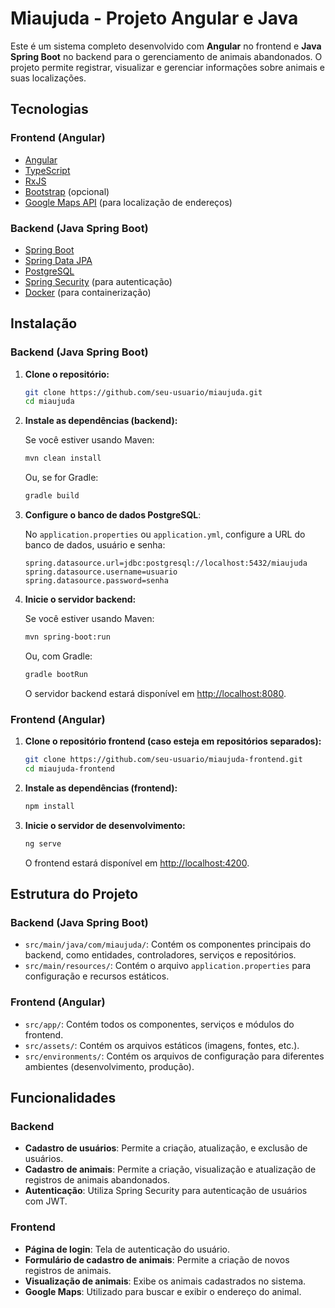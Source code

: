 # Miaujuda - Projeto Angular e Java

Este é um sistema completo desenvolvido com **Angular** no frontend e **Java Spring Boot** no backend para o gerenciamento de animais abandonados. O projeto permite registrar, visualizar e gerenciar informações sobre animais e suas localizações.

## Tecnologias

### Frontend (Angular)

- [Angular](https://angular.io/)
- [TypeScript](https://www.typescriptlang.org/)
- [RxJS](https://rxjs.dev/)
- [Bootstrap](https://getbootstrap.com/) (opcional)
- [Google Maps API](https://developers.google.com/maps) (para localização de endereços)

### Backend (Java Spring Boot)

- [Spring Boot](https://spring.io/projects/spring-boot)
- [Spring Data JPA](https://spring.io/projects/spring-data)
- [PostgreSQL](https://www.postgresql.org/)
- [Spring Security](https://spring.io/projects/spring-security) (para autenticação)
- [Docker](https://www.docker.com/) (para containerização)

## Instalação

### Backend (Java Spring Boot)

1. **Clone o repositório:**

   ```bash
   git clone https://github.com/seu-usuario/miaujuda.git
   cd miaujuda
   ```

2. **Instale as dependências (backend):**

   Se você estiver usando Maven:

   ```bash
   mvn clean install
   ```

   Ou, se for Gradle:

   ```bash
   gradle build
   ```

3. **Configure o banco de dados PostgreSQL**:

   No `application.properties` ou `application.yml`, configure a URL do banco de dados, usuário e senha:

   ```properties
   spring.datasource.url=jdbc:postgresql://localhost:5432/miaujuda
   spring.datasource.username=usuario
   spring.datasource.password=senha
   ```

4. **Inicie o servidor backend:**

   Se você estiver usando Maven:

   ```bash
   mvn spring-boot:run
   ```

   Ou, com Gradle:

   ```bash
   gradle bootRun
   ```

   O servidor backend estará disponível em [http://localhost:8080](http://localhost:8080).

### Frontend (Angular)

1. **Clone o repositório frontend (caso esteja em repositórios separados):**

   ```bash
   git clone https://github.com/seu-usuario/miaujuda-frontend.git
   cd miaujuda-frontend
   ```

2. **Instale as dependências (frontend):**

   ```bash
   npm install
   ```

3. **Inicie o servidor de desenvolvimento:**

   ```bash
   ng serve
   ```

   O frontend estará disponível em [http://localhost:4200](http://localhost:4200).

## Estrutura do Projeto

### Backend (Java Spring Boot)

- `src/main/java/com/miaujuda/`: Contém os componentes principais do backend, como entidades, controladores, serviços e repositórios.
- `src/main/resources/`: Contém o arquivo `application.properties` para configuração e recursos estáticos.

### Frontend (Angular)

- `src/app/`: Contém todos os componentes, serviços e módulos do frontend.
- `src/assets/`: Contém os arquivos estáticos (imagens, fontes, etc.).
- `src/environments/`: Contém os arquivos de configuração para diferentes ambientes (desenvolvimento, produção).

## Funcionalidades

### Backend

- **Cadastro de usuários**: Permite a criação, atualização, e exclusão de usuários.
- **Cadastro de animais**: Permite a criação, visualização e atualização de registros de animais abandonados.
- **Autenticação**: Utiliza Spring Security para autenticação de usuários com JWT.

### Frontend

- **Página de login**: Tela de autenticação do usuário.
- **Formulário de cadastro de animais**: Permite a criação de novos registros de animais.
- **Visualização de animais**: Exibe os animais cadastrados no sistema.
- **Google Maps**: Utilizado para buscar e exibir o endereço do animal.
